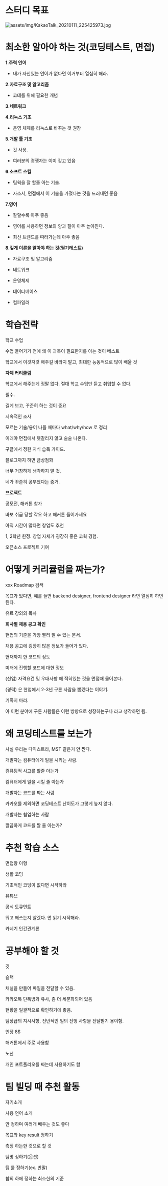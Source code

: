 # 스터디 목표

![assets/img/KakaoTalk_20210111_225425973.jpg](assets/img/KakaoTalk_20210111_225425973.jpg)

# 최소한 알아야 하는 것(코딩테스트, 면접)

__1.주력 언어__

  - 내가 자신있는 언어가 없다면 이거부터 열심히 해라.

__2.자료구조 및 알고리즘__

  - 코테를 위해 필요한 개념

__3.네트워크__

__4.리눅스 기초__

  - 운영 체제를 리눅스로 바꾸는 것 권장

__5.개발 툴 기초__

  - 깃 사용. 

  - 여러분의 경쟁자는 이미 갖고 있음

__6.소프트 스킬__

  - 팀웍을 잘 할줄 아는 기술.

  - 자소서, 면접에서 이 기술을 가졌다는 것을 드러내면 좋음

__7.영어__

  - 잘할수록 아주 좋음

  - 영어를 사용하면 정보의 양과 질이 아주 높아진다.

  - 최신 트렌드를 따라가는데 아주 좋음

__8.깊게 이론을 알아야 하는 것(필기테스트)__

  - 자료구조 및 알고리즘

  - 네트워크

  - 운영체제

  - 데이터베이스

  - 컴파일러

# 학습전략

학교 수업

수업 들어가기 전에 왜 이 과목이 필요한지를 아는 것이 베스트

학교에서 이것저것 해주길 바라지 말고, 최대한 능동적으로 많이 배울 것

**자체 커리큘럼**

학교에서 해주는게 정말 없다. 절대 학교 수업만 듣고 취업할 수 없다.

필수.

길게 보고, 꾸준히 하는 것이 중요

지속적인 조사

모르는 기술/용어 나올 때마다 what/why/how 로 정리

이래야 면접에서 헷갈리지 않고 술술 나온다.

구글에서 정한 지식 습득 가이드.

블로그까지 하면 금상첨화

너무 거창하게 생각하지 말 것.

네가 꾸준히 공부했다는 증거.

**프로젝트**

공모전, 해커톤 참가

바보 취급 당할 각오 하고 해커톤 들어가세요

아직 시간이 많다면 창업도 추천

1, 2학년 한정. 창업 자체가 굉장히 좋은 코웍 경험.

오픈소스 프로젝트 기여

# 어떻게 커리큘럼을 짜는가?

xxx Roadmap 검색

목표가 있다면, 예를 들면 backend designer, frontend designer 라면 열심히 하면 된다.

유료 강의의 목차

**회사별 채용 공고 확인**

현업의 기준을 가장 빨리 알 수 있는 문서.

채용 공고에 굉장히 많은 정보가 들어가 있다.

현재까지 한 코드의 정도

미래에 진행할 코드에 대한 정보

(신입) 자격요건 및 우대사항 에 적혀있는 것을 면접때 물어본다.

(경력) 은 현업에서 2-3년 구른 사람을 뽑겠다는 이야기.

기죽지 마라.

아 이런 분야에 구른 사람들은 이런 방향으로 성장하는구나 라고 생각하면 됨.

# 왜 코딩테스트를 보는가

사실 우리는 다익스트라, MST 같은거 안 짠다.

개발자는 컴퓨터에게 일을 시키는 사람.

컴퓨팅적 사고를 할줄 아는가

컴퓨터에게 일을 시킬 줄 아는가

개발자는 코드를 짜는 사람

카카오를 제외하면 코딩테스트 난이도가 그렇게 높지 않다.

개발자는 협업하는 사람

깔끔하게 코드를 짤 줄 아는가?

# 추천 학습 소스

면접왕 이형

생활 코딩

기초적인 코딩이 없다면 시작하라

유튜브

공식 도큐먼트

뭐고 왜쓰는지 알겠다. 면 읽기 시작해라.

카네기 인간관계론

# 공부해야 할 것

깃

슬랙

채널을 만들어 파일을 전달할 수 있음.

카카오톡 단톡방과 유사, 좀 더 세분화되어 있음

현황을 일괄적으로 확인하기에 좋음. 

팀장급의 지시사항, 전반적인 일의 진행 사항을 전달받기 용이함.

인당 8$

해커톤에서 주로 사용함

노션

개인 포트폴리오를 짜는데 사용하기도 함

# 팀 빌딩 때 추천 활동

자기소개

사용 언어 소개

안 정하며 여러개 배우는 것도 좋다

목표와 key result 정하기

측정 하는한 것으로 할 것

팀명 정하기(옵션)

팀 룰 정하기(ex. 반말)

합의 하에 정하는 최소한의 기준
